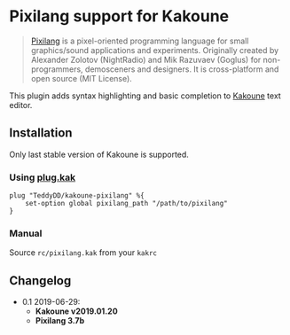 # Pixilang support for Kakoune

> [Pixilang] is a pixel-oriented programming language for small graphics/sound
applications and experiments. Originally created by Alexander Zolotov
(NightRadio) and Mik Razuvaev (Goglus) for non-programmers, demosceners and
designers. It is cross-platform and open source (MIT License).

This plugin adds syntax highlighting and basic completion to [Kakoune] text
editor.

## Installation

Only last stable version of Kakoune is supported.

### Using [plug.kak]

```
plug "TeddyDD/kakoune-pixilang" %{
	set-option global pixilang_path "/path/to/pixilang"
}
```

### Manual

Source `rc/pixilang.kak` from your `kakrc`

## Changelog

- 0.1 2019-06-29:
    - **Kakoune v2019.01.20**
    - **Pixilang 3.7b**

[Pixilang]: http://www.warmplace.ru/soft/pixilang/
[Kakoune]: https://kakoune.org/
[plug.kak]: https://github.com/andreyorst/plug.kak
